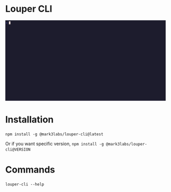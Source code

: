 # Louper CLI

![](./.gifs/demo.gif)

# Installation
`npm install -g @mark3labs/louper-cli@latest`

Or if you want specific version,
`npm install -g @mark3labs/louper-cli@VERSION`

# Commands
`louper-cli --help`
